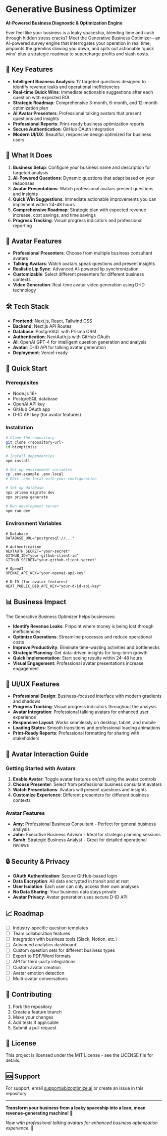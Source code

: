 # Generative Business Optimizer

**AI-Powered Business Diagnostic & Optimization Engine**

Ever feel like your business is a leaky spaceship, bleeding time and cash through hidden stress cracks? Meet the Generative Business Optimizer—an AI-powered survey engine that interrogates your operation in real time, pinpoints the gremlins slowing you down, and spits out actionable 'quick wins' plus a strategic roadmap to supercharge profits and slash costs.

## 🚀 Key Features

- **Intelligent Business Analysis**: 12 targeted questions designed to identify revenue leaks and operational inefficiencies
- **Real-time Quick Wins**: Immediate actionable suggestions after each question with expected ROI
- **Strategic Roadmap**: Comprehensive 3-month, 6-month, and 12-month optimization plan
- **AI Avatar Presenters**: Professional talking avatars that present questions and insights
- **Professional Reports**: Print-ready business optimization reports
- **Secure Authentication**: GitHub OAuth integration
- **Modern UI/UX**: Beautiful, responsive design optimized for business users

## 🎯 What It Does

1. **Business Setup**: Configure your business name and description for targeted analysis
2. **AI-Powered Questions**: Dynamic questions that adapt based on your responses
3. **Avatar Presentations**: Watch professional avatars present questions and insights
4. **Quick Win Suggestions**: Immediate actionable improvements you can implement within 24-48 hours
5. **Comprehensive Roadmap**: Strategic plan with expected revenue increase, cost savings, and time savings
6. **Progress Tracking**: Visual progress indicators and professional reporting

## 👤 Avatar Features

- **Professional Presenters**: Choose from multiple business consultant avatars
- **Talking Avatars**: Watch avatars speak questions and present insights
- **Realistic Lip Sync**: Advanced AI-powered lip synchronization
- **Customizable**: Select different presenters for different business contexts
- **Video Generation**: Real-time avatar video generation using D-ID technology

## 🛠 Tech Stack

- **Frontend**: Next.js, React, Tailwind CSS
- **Backend**: Next.js API Routes
- **Database**: PostgreSQL with Prisma ORM
- **Authentication**: NextAuth.js with GitHub OAuth
- **AI**: OpenAI GPT-4 for intelligent question generation and analysis
- **Avatar**: D-ID API for talking avatar generation
- **Deployment**: Vercel-ready

## 🚀 Quick Start

### Prerequisites
- Node.js 16+
- PostgreSQL database
- OpenAI API key
- GitHub OAuth app
- D-ID API key (for avatar features)

### Installation

```bash
# Clone the repository
git clone <repository-url>
cd bizoptimize

# Install dependencies
npm install

# Set up environment variables
cp .env.example .env.local
# Edit .env.local with your configuration

# Set up database
npx prisma migrate dev
npx prisma generate

# Run development server
npm run dev
```

### Environment Variables

```env
# Database
DATABASE_URL="postgresql://..."

# Authentication
NEXTAUTH_SECRET="your-secret"
GITHUB_ID="your-github-client-id"
GITHUB_SECRET="your-github-client-secret"

# OpenAI
OPENAI_API_KEY="your-openai-api-key"

# D-ID (for avatar features)
NEXT_PUBLIC_DID_API_KEY="your-d-id-api-key"
```

## 📊 Business Impact

The Generative Business Optimizer helps businesses:

- **Identify Revenue Leaks**: Pinpoint where money is being lost through inefficiencies
- **Optimize Operations**: Streamline processes and reduce operational costs
- **Improve Productivity**: Eliminate time-wasting activities and bottlenecks
- **Strategic Planning**: Get data-driven insights for long-term growth
- **Quick Implementation**: Start seeing results within 24-48 hours
- **Visual Engagement**: Professional avatar presentations increase engagement

## 🎨 UI/UX Features

- **Professional Design**: Business-focused interface with modern gradients and shadows
- **Progress Tracking**: Visual progress indicators throughout the analysis
- **Avatar Integration**: Professional talking avatars for enhanced user experience
- **Responsive Layout**: Works seamlessly on desktop, tablet, and mobile
- **Loading States**: Smooth transitions and professional loading animations
- **Print-Ready Reports**: Professional formatting for sharing with stakeholders

## 👤 Avatar Interaction Guide

### Getting Started with Avatars
1. **Enable Avatar**: Toggle avatar features on/off using the avatar controls
2. **Choose Presenter**: Select from professional business consultant avatars
3. **Watch Presentations**: Avatars will present questions and insights
4. **Customize Experience**: Different presenters for different business contexts

### Avatar Features
- **Amy**: Professional Business Consultant - Perfect for general business analysis
- **John**: Executive Business Advisor - Ideal for strategic planning sessions
- **Sarah**: Strategic Business Analyst - Great for detailed operational reviews

## 🔒 Security & Privacy

- **OAuth Authentication**: Secure GitHub-based login
- **Data Encryption**: All data encrypted in transit and at rest
- **User Isolation**: Each user can only access their own analyses
- **No Data Sharing**: Your business data stays private
- **Avatar Privacy**: Avatar generation uses secure D-ID API

## 📈 Roadmap

- [ ] Industry-specific question templates
- [ ] Team collaboration features
- [ ] Integration with business tools (Slack, Notion, etc.)
- [ ] Advanced analytics dashboard
- [ ] Custom question sets for different business types
- [ ] Export to PDF/Word formats
- [ ] API for third-party integrations
- [ ] Custom avatar creation
- [ ] Avatar emotion detection
- [ ] Multi-avatar conversations

## 🤝 Contributing

1. Fork the repository
2. Create a feature branch
3. Make your changes
4. Add tests if applicable
5. Submit a pull request

## 📄 License

This project is licensed under the MIT License - see the LICENSE file for details.

## 🆘 Support

For support, email support@bizoptimize.ai or create an issue in this repository.

---

**Transform your business from a leaky spaceship into a lean, mean revenue-generating machine!** 🚀

*Now with professional talking avatars for enhanced business optimization experience.* 👤
